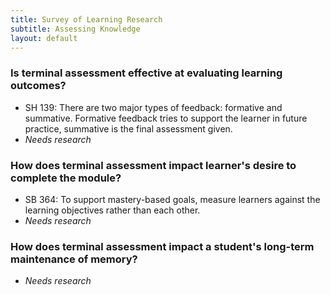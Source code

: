 ```yaml
---
title: Survey of Learning Research
subtitle: Assessing Knowledge
layout: default
---
```


### Is terminal assessment effective at evaluating learning outcomes?

- SH 139: There are two major types of feedback: formative and summative. Formative feedback tries to support the learner in future practice, summative is the final assessment given.
- _Needs research_

### How does terminal assessment impact learner's desire to complete the module?

- SB 364: To support mastery-based goals, measure learners against the learning objectives rather than each other.
- _Needs research_

### How does terminal assessment impact a student's long-term maintenance of memory?

- _Needs research_